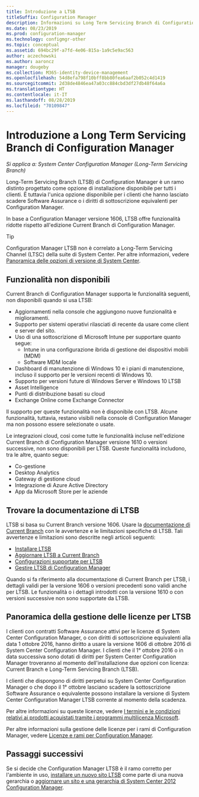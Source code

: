 ```yaml
---
title: Introduzione a LTSB
titleSuffix: Configuration Manager
description: Informazioni su Long Term Servicing Branch di Configuration Manager.
ms.date: 08/23/2019
ms.prod: configuration-manager
ms.technology: configmgr-other
ms.topic: conceptual
ms.assetid: 694bc29f-a7fd-4e06-815a-1a9c5e9ac563
author: aczechowski
ms.author: aaroncz
manager: dougeby
ms.collection: M365-identity-device-management
ms.openlocfilehash: 54d8efa798f10bff8bb80fea6aaf2b052c4d1419
ms.sourcegitcommit: 2d38de4846ea47a03cc884cbd3df27db48f64a6a
ms.translationtype: HT
ms.contentlocale: it-IT
ms.lasthandoff: 08/28/2019
ms.locfileid: "70109847"
---
```

# <a name="introduction-to-the-long-term-servicing-branch-of-configuration-manager"></a>Introduzione a Long Term Servicing Branch di Configuration Manager

*Si applica a: System Center Configuration Manager (Long-Term Servicing Branch)*

Long-Term Servicing Branch (LTSB) di Configuration Manager è un ramo distinto progettato come opzione di installazione disponibile per tutti i clienti. È tuttavia l'unica opzione disponibile per i clienti che hanno lasciato scadere Software Assurance o i diritti di sottoscrizione equivalenti per Configuration Manager.

In base a Configuration Manager versione 1606, LTSB offre funzionalità ridotte rispetto all'edizione Current Branch di Configuration Manager.

> [!TIP]   
> Configuration Manager LTSB non è correlato a Long-Term Servicing Channel (LTSC) della suite di System Center. Per altre informazioni, vedere [Panoramica delle opzioni di versione di System Center](https://docs.microsoft.com/system-center/ltsc-and-sac-overview).

## <a name="features-that-arent-available"></a>Funzionalità non disponibili

Current Branch di Configuration Manager supporta le funzionalità seguenti, non disponibili quando si usa LTSB:

- Aggiornamenti nella console che aggiungono nuove funzionalità e miglioramenti.
- Supporto per sistemi operativi rilasciati di recente da usare come client e server del sito.
- Uso di una sottoscrizione di Microsoft Intune per supportare quanto segue:
  - Intune in una configurazione ibrida di gestione dei dispositivi mobili (MDM)
  - Software MDM locale
- Dashboard di manutenzione di Windows 10 e i piani di manutenzione, incluso il supporto per le versioni recenti di Windows 10.  
- Supporto per versioni future di Windows Server e Windows 10 LTSB
- Asset Intelligence
- Punti di distribuzione basati su cloud
- Exchange Online come Exchange Connector    

Il supporto per queste funzionalità non è disponibile con LTSB. Alcune funzionalità, tuttavia, restano visibili nella console di Configuration Manager ma non possono essere selezionate o usate.

Le integrazioni cloud, così come tutte le funzionalità incluse nell'edizione Current Branch di Configuration Manager versione 1610 o versioni successive, non sono disponibili per LTSB. Queste funzionalità includono, tra le altre, quanto segue:<!--SCCMDocs#1823-->

- Co-gestione
- Desktop Analytics
- Gateway di gestione cloud
- Integrazione di Azure Active Directory
- App da Microsoft Store per le aziende

## <a name="find-ltsb-documentation"></a>Trovare la documentazione di LTSB

LTSB si basa su Current Branch versione 1606. Usare la [documentazione di Current Branch](https://docs.microsoft.com/sccm/) con le avvertenze e le limitazioni specifiche di LTSB. Tali avvertenze e limitazioni sono descritte negli articoli seguenti:

- [Installare LTSB](install-the-ltsb.md)
- [Aggiornare LTSB a Current Branch](convert-to-current-branch.md)
- [Configurazioni supportate per LTSB](supported-configurations-for-ltsb.md)
- [Gestire LTSB di Configuration Manager](manage-the-ltsb.md)

Quando si fa riferimento alla documentazione di Current Branch per LTSB, i dettagli validi per la versione 1606 o versioni precedenti sono validi anche per LTSB. Le funzionalità o i dettagli introdotti con la versione 1610 o con versioni successive non sono supportate da LTSB.

## <a name="licensing-overview-for-the-ltsb"></a>Panoramica della gestione delle licenze per LTSB   

I clienti con contratti Software Assurance attivi per le licenze di System Center Configuration Manager, o con diritti di sottoscrizione equivalenti alla data 1 ottobre 2016, hanno diritto a usare la versione 1606 di ottobre 2016 di System Center Configuration Manager. I clienti che il 1° ottobre 2016 o in data successiva sono dotati di diritti per System Center Configuration Manager troveranno al momento dell'installazione due opzioni con licenza: Current Branch e Long-Term Servicing Branch (LTSB).

I clienti che dispongono di diritti perpetui su System Center Configuration Manager o che dopo il 1° ottobre lasciano scadere la sottoscrizione Software Assurance o equivalente possono installare la versione di System Center Configuration Manager LTSB corrente al momento della scadenza.

Per altre informazioni su queste licenze, vedere [I termini e le condizioni relativi ai prodotti acquistati tramite i programmi multilicenza Microsoft](https://go.microsoft.com/fwlink/?LinkId=800052).

Per altre informazioni sulla gestione delle licenze per i rami di Configuration Manager, vedere [Licenze e rami per Configuration Manager](learn-more-editions.md).

## <a name="next-steps"></a>Passaggi successivi

Se si decide che Configuration Manager LTSB è il ramo corretto per l'ambiente in uso, [installare un nuovo sito LTSB](/sccm/core/understand/install-the-ltsb#install-a-new-site) come parte di una nuova gerarchia o [aggiornare un sito e una gerarchia di System Center 2012 Configuration Manager](/sccm/core/understand/install-the-ltsb#upgrade-from-system-center-2012-configuration-manager).
